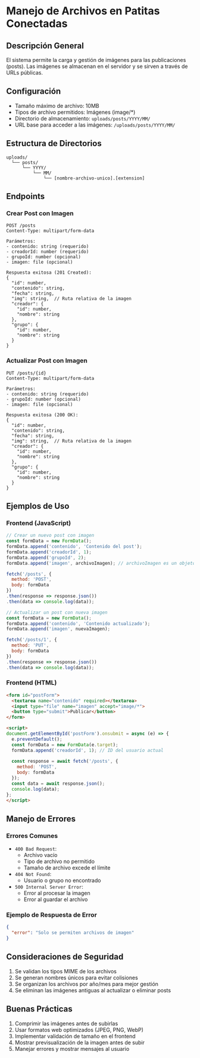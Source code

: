 # Manejo de Archivos en Patitas Conectadas

## Descripción General
El sistema permite la carga y gestión de imágenes para las publicaciones (posts). Las imágenes se almacenan en el servidor y se sirven a través de URLs públicas.

## Configuración
- Tamaño máximo de archivo: 10MB
- Tipos de archivo permitidos: Imágenes (image/*)
- Directorio de almacenamiento: `uploads/posts/YYYY/MM/`
- URL base para acceder a las imágenes: `/uploads/posts/YYYY/MM/`

## Estructura de Directorios
```
uploads/
  └── posts/
      └── YYYY/
          └── MM/
              └── [nombre-archivo-unico].[extension]
```

## Endpoints

### Crear Post con Imagen
```http
POST /posts
Content-Type: multipart/form-data

Parámetros:
- contenido: string (requerido)
- creadorId: number (requerido)
- grupoId: number (opcional)
- imagen: file (opcional)

Respuesta exitosa (201 Created):
{
  "id": number,
  "contenido": string,
  "fecha": string,
  "img": string,  // Ruta relativa de la imagen
  "creador": {
    "id": number,
    "nombre": string
  },
  "grupo": {
    "id": number,
    "nombre": string
  }
}
```

### Actualizar Post con Imagen
```http
PUT /posts/{id}
Content-Type: multipart/form-data

Parámetros:
- contenido: string (requerido)
- grupoId: number (opcional)
- imagen: file (opcional)

Respuesta exitosa (200 OK):
{
  "id": number,
  "contenido": string,
  "fecha": string,
  "img": string,  // Ruta relativa de la imagen
  "creador": {
    "id": number,
    "nombre": string
  },
  "grupo": {
    "id": number,
    "nombre": string
  }
}
```

## Ejemplos de Uso

### Frontend (JavaScript)
```javascript
// Crear un nuevo post con imagen
const formData = new FormData();
formData.append('contenido', 'Contenido del post');
formData.append('creadorId', 1);
formData.append('grupoId', 2);
formData.append('imagen', archivoImagen); // archivoImagen es un objeto File

fetch('/posts', {
  method: 'POST',
  body: formData
})
.then(response => response.json())
.then(data => console.log(data));

// Actualizar un post con nueva imagen
const formData = new FormData();
formData.append('contenido', 'Contenido actualizado');
formData.append('imagen', nuevaImagen);

fetch('/posts/1', {
  method: 'PUT',
  body: formData
})
.then(response => response.json())
.then(data => console.log(data));
```

### Frontend (HTML)
```html
<form id="postForm">
  <textarea name="contenido" required></textarea>
  <input type="file" name="imagen" accept="image/*">
  <button type="submit">Publicar</button>
</form>

<script>
document.getElementById('postForm').onsubmit = async (e) => {
  e.preventDefault();
  const formData = new FormData(e.target);
  formData.append('creadorId', 1); // ID del usuario actual
  
  const response = await fetch('/posts', {
    method: 'POST',
    body: formData
  });
  const data = await response.json();
  console.log(data);
};
</script>
```

## Manejo de Errores

### Errores Comunes
- `400 Bad Request`: 
  - Archivo vacío
  - Tipo de archivo no permitido
  - Tamaño de archivo excede el límite
- `404 Not Found`: 
  - Usuario o grupo no encontrado
- `500 Internal Server Error`: 
  - Error al procesar la imagen
  - Error al guardar el archivo

### Ejemplo de Respuesta de Error
```json
{
  "error": "Solo se permiten archivos de imagen"
}
```

## Consideraciones de Seguridad
1. Se validan los tipos MIME de los archivos
2. Se generan nombres únicos para evitar colisiones
3. Se organizan los archivos por año/mes para mejor gestión
4. Se eliminan las imágenes antiguas al actualizar o eliminar posts

## Buenas Prácticas
1. Comprimir las imágenes antes de subirlas
2. Usar formatos web optimizados (JPEG, PNG, WebP)
3. Implementar validación de tamaño en el frontend
4. Mostrar previsualización de la imagen antes de subir
5. Manejar errores y mostrar mensajes al usuario
